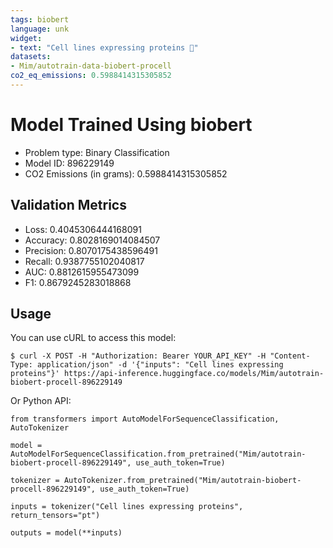 ```yaml
---
tags: biobert
language: unk
widget:
- text: "Cell lines expressing proteins 🤗"
datasets:
- Mim/autotrain-data-biobert-procell
co2_eq_emissions: 0.5988414315305852
---
```


# Model Trained Using biobert

- Problem type: Binary Classification
- Model ID: 896229149
- CO2 Emissions (in grams): 0.5988414315305852

## Validation Metrics

- Loss: 0.4045306444168091
- Accuracy: 0.8028169014084507
- Precision: 0.8070175438596491
- Recall: 0.9387755102040817
- AUC: 0.8812615955473099
- F1: 0.8679245283018868

## Usage

You can use cURL to access this model:

```
$ curl -X POST -H "Authorization: Bearer YOUR_API_KEY" -H "Content-Type: application/json" -d '{"inputs": "Cell lines expressing proteins"}' https://api-inference.huggingface.co/models/Mim/autotrain-biobert-procell-896229149
```

Or Python API:

```
from transformers import AutoModelForSequenceClassification, AutoTokenizer

model = AutoModelForSequenceClassification.from_pretrained("Mim/autotrain-biobert-procell-896229149", use_auth_token=True)

tokenizer = AutoTokenizer.from_pretrained("Mim/autotrain-biobert-procell-896229149", use_auth_token=True)

inputs = tokenizer("Cell lines expressing proteins", return_tensors="pt")

outputs = model(**inputs)
```